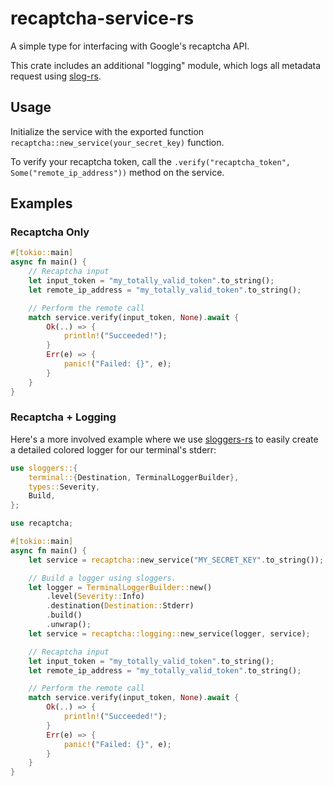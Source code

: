 # recaptcha-service-rs

A simple type for interfacing with Google's recaptcha API. 

This crate includes an additional "logging" module, which logs all metadata request using [slog-rs](https://github.com/slog-rs/slog).

## Usage

Initialize the service with the exported function `recaptcha::new_service(your_secret_key)` function.

To verify your recaptcha token, call the `.verify("recaptcha_token", Some("remote_ip_address"))` method on the service.

## Examples

### Recaptcha Only

```rust
#[tokio::main]
async fn main() {
    // Recaptcha input
    let input_token = "my_totally_valid_token".to_string();
    let remote_ip_address = "my_totally_valid_token".to_string();

    // Perform the remote call
    match service.verify(input_token, None).await {
        Ok(..) => {
            println!("Succeeded!");
        }
        Err(e) => {
            panic!("Failed: {}", e);
        }
    }
}
```

### Recaptcha + Logging 

Here's a more involved example where we use [sloggers-rs](https://docs.rs/sloggers/1.0.1/sloggers/) to easily create a detailed
colored logger for our terminal's stderr:


```rust
use sloggers::{
    terminal::{Destination, TerminalLoggerBuilder},
    types::Severity,
    Build,
};

use recaptcha;

#[tokio::main]
async fn main() {
    let service = recaptcha::new_service("MY_SECRET_KEY".to_string());

    // Build a logger using sloggers.
    let logger = TerminalLoggerBuilder::new()
        .level(Severity::Info)
        .destination(Destination::Stderr)
        .build()
        .unwrap();
    let service = recaptcha::logging::new_service(logger, service);

    // Recaptcha input
    let input_token = "my_totally_valid_token".to_string();
    let remote_ip_address = "my_totally_valid_token".to_string();

    // Perform the remote call
    match service.verify(input_token, None).await {
        Ok(..) => {
            println!("Succeeded!");
        }
        Err(e) => {
            panic!("Failed: {}", e);
        }
    }
}
```

